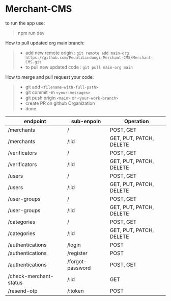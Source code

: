 # Merchant-CMS

to run the app use:
> npm run dev


How to pull updated org main branch:
> - add new remote origin : `git remote add main-org https://github.com/PeduliLindungi-Merchant-CMS/Merchant-CMS.git`
> - to pull new updated code : `git pull main-org main`

How to merge and pull request your code:
> - git add `<filename-with-full-path>`
> - git commit -m `<your-messages>`
> - git push origin `<main>` or `<your-work-branch>`
> - create PR on github Organization
> - done.

  
| endpoint                 | sub-enpoin         | Operation
| ------------------------ | ------------------ | --------------------------- |
| /merchants               | /                  | POST, GET                   |
| /merchants               | /:id               | GET, PUT, PATCH, DELETE     |
| /verificators            | /                  | POST, GET                   |
| /verificators            | /:id               | GET, PUT, PATCH, DELETE     |
| /users                   | /                  | POST, GET                   |
| /users                   | /:id               | GET, PUT, PATCH, DELETE     |
| /user-groups             | /                  | POST, GET                   |
| /user-groups             | /:id               | GET, PUT, PATCH, DELETE     |
| /categories              | /                  | POST, GET                   |
| /categories              | /:id               | GET, PUT, PATCH, DELETE     |
| /authentications         | /login             | POST                        |
| /authentications         | /register          | POST                        |
| /authentications         | /forgot-password   | POST, GET                   |
| /check-merchant-status   | /:id               | GET                         |
| /resend-otp              | /:token            | POST                        |